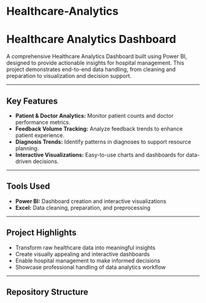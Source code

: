 # Healthcare-Analytics
# Healthcare Analytics Dashboard

A comprehensive Healthcare Analytics Dashboard built using Power BI, designed to provide actionable insights for hospital management. This project demonstrates end-to-end data handling, from cleaning and preparation to visualization and decision support.

---

## Key Features
- **Patient & Doctor Analytics:** Monitor patient counts and doctor performance metrics.  
- **Feedback Volume Tracking:** Analyze feedback trends to enhance patient experience.  
- **Diagnosis Trends:** Identify patterns in diagnoses to support resource planning.  
- **Interactive Visualizations:** Easy-to-use charts and dashboards for data-driven decisions.

---

## Tools Used
- **Power BI:** Dashboard creation and interactive visualizations  
- **Excel:** Data cleaning, preparation, and preprocessing  

---

## Project Highlights
- Transform raw healthcare data into meaningful insights  
- Create visually appealing and interactive dashboards  
- Enable hospital management to make informed decisions  
- Showcase professional handling of data analytics workflow  

---

## Repository Structure


